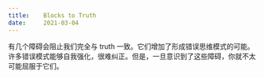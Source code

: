 ```yaml
---
title:    Blocks to Truth
date:     2021-03-04
---
```


有几个障碍会阻止我们完全与 truth 一致。它们增加了形成错误思维模式的可能。许多错误模式能够自我强化，很难纠正。但是，一旦意识到了这些障碍，你就不太可能屈服于它们。

